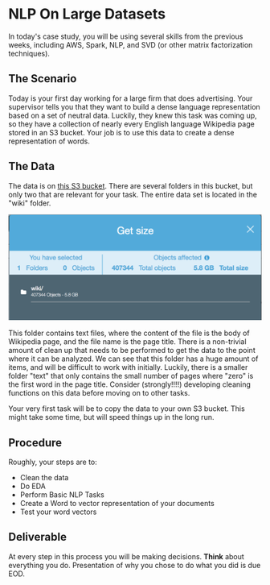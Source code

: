 # NLP On Large Datasets
In today's case study, you will be using several skills from 
the previous weeks, including AWS, Spark, NLP, and SVD (or other
matrix factorization techniques).

## The Scenario
Today is your first day working for a large firm that does advertising.
Your supervisor tells you that they want to build a dense language
representation based on a set of neutral data.  Luckily, they knew this
task was coming up, so they have a collection of nearly every English
language Wikipedia page stored in an S3 bucket.  Your job is to use
this data to create a dense representation of words.

## The Data
The data is on 
<a href="https://s3.console.aws.amazon.com/s3/buckets/jgartner-test-data/?region=us-east-2&tab=overview">this S3 bucket</a>.
There are several folders in this bucket, but only two that are relevant
for your task.  The entire data set is located in the "wiki" folder.

<img src="./images/wiki_stats.png"/>

This folder contains text files, where the content of the file is the
body of Wikipedia page, and the file name is the page title.  There
is a non-trivial amount of clean up that needs to be performed to 
get the data to the point where it can be analyzed. We can see that 
this folder has a huge amount of items, and will be difficult to 
work with initially.  Luckily, there is a smaller folder "text" that
only contains the small number of pages where "zero" is the first word
in the page title.  Consider (strongly!!!!) developing cleaning functions
on this data before moving on to other tasks.

Your very first task will be to copy the data to your own S3 bucket.  This
might take some time, but will speed things up in the long run.

## Procedure
Roughly, your steps are to:
<ul>
<li>Clean the data</li>
<li>Do EDA</li>
<li>Perform Basic NLP Tasks</li>
<li>Create a Word to vector representation of your documents</li>
<li>Test your word vectors</li>
</ul>

## Deliverable
At every step in this process you will be making decisions.  <b>Think</b>
about everything you do. Presentation of why you chose to do what you did is due EOD. 


